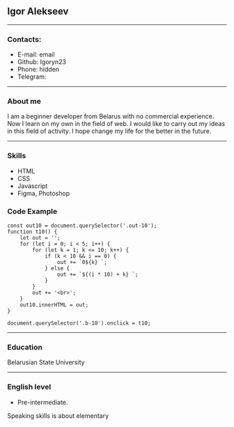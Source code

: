 ## Igor Alekseev

---

### Contacts:

- E-mail: email
- Github: Igoryn23
- Phone: hidden
- Telegram: 

---

### About me

I am a beginner developer from Belarus with no commercial experience. Now I learn on my own in the field of web. I would like to carry out my ideas in this field of activity. I hope change my life for the better in the future.

---

### Skills

- HTML
- CSS
- Javascript
- Figma, Photoshop

### Code Example

```
const out10 = document.querySelector('.out-10');
function t10() {
    let out = '';
    for (let i = 0; i < 5; i++) {
        for (let k = 1; k <= 10; k++) {
            if (k < 10 && i == 0) {
                out += `0${k} `;
            } else {
                out += `${(i * 10) + k} `;
            }
        }
        out += '<br>';
    }
    out10.innerHTML = out;
}

document.querySelector('.b-10').onclick = t10;
```

---

### Education

Belarusian State University

---

### English level

- Pre-intermediate.

Speaking skills is about elementary
